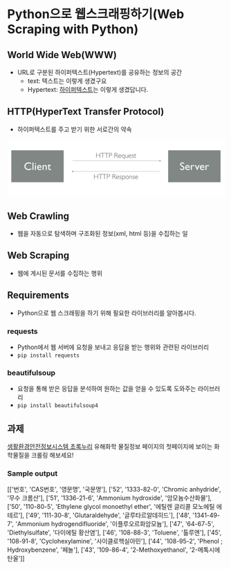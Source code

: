 # Python으로 웹스크래핑하기(Web Scraping with Python)

## World Wide Web(WWW)

- URL로 구분된 하이퍼텍스트(Hypertext)를 공유하는 정보의 공간
	- text: 텍스트는 이렇게 생겼구요
	- Hypertext: [하이퍼텍스트](https://en.wikipedia.org/Hypertext)는 이렇게 생겼답니다.

## HTTP(HyperText Transfer Protocol)

- 하이퍼텍스트를 주고 받기 위한 서로간의 약속

![](img/server-client.png)

## Web Crawling
- 웹을 자동으로 탐색하며 구조화된 정보(xml, html 등)을 수집하는 일

## Web Scraping
- 웹에 게시된 문서를 수집하는 행위

## Requirements
- Python으로 웹 스크래핑을 하기 위해 필요한 라이브러리를 알아봅시다.

### requests
- Python에서 웹 서버에 요청을 보내고 응답을 받는 행위와 관련된 라이브러리
- `pip install requests`

### beautifulsoup
- 요청을 통해 받은 응답을 분석하여 원하는 값을 얻을 수 있도록 도와주는 라이브러리
- `pip install beautifulsoup4`

## 과제
[생활환경안전정보시스템 초록누리](http://ecolife.me.go.kr/ecolife/hrmflnsChmstryMmttr/chmstryMttrIndex) 유해화학 물질정보 페이지의 첫페이지에 보이는 화학물질을 크롤링 해보세요!

### Sample output

[['번호', 'CAS번호', '영문명', '국문명'],
 ['52', '1333-82-0', 'Chromic anhydride', '무수 크롬산'],
 ['51', '1336-21-6', 'Ammonium hydroxide', '암모늄수산화물'],
 ['50', '110-80-5', 'Ethylene glycol monoethyl ether', '에틸렌 글리콜 모노에틸 에테르'],
 ['49', '111-30-8', 'Glutaraldehyde', '글루타르알데히드'],
 ['48', '1341-49-7', 'Ammonium hydrogendifluoride', '이플루오르화암모늄'],
 ['47', '64-67-5', 'Diethylsulfate', '다이에틸 황산염'],
 ['46', '108-88-3', 'Toluene', '톨루엔'],
 ['45', '108-91-8', 'Cyclohexylamine', '사이클로헥실아민'],
 ['44', '108-95-2', 'Phenol ; Hydroxybenzene', '페놀'],
 ['43', '109-86-4', '2-Methoxyethanol', '2-메톡시에탄올']]
